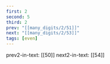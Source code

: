 ```yaml
---
first: 2
second: 5
third: 2
prev: "[[many_digits/2/51]]"
next: "[[many_digits/2/53]]"
tags: [even]
---
```

prev2-in-text: [[50]]
next2-in-text: [[54]]
